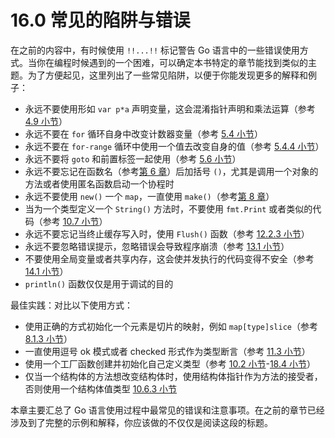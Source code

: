 # 16.0 常见的陷阱与错误

在之前的内容中，有时候使用 `!!...!!` 标记警告 Go 语言中的一些错误使用方式。当你在编程时候遇到的一个困难，可以确定本书特定的章节能找到类似的主题。为了方便起见，这里列出了一些常见陷阱，以便于你能发现更多的解释和例子：

- 永远不要使用形如 `var p*a` 声明变量，这会混淆指针声明和乘法运算（参考 [4.9 小节](04.9.md)）
- 永远不要在 `for` 循环自身中改变计数器变量（参考 [5.4 小节](05.4.md)）
- 永远不要在 `for-range` 循环中使用一个值去改变自身的值（参考 [5.4.4 小节](05.4.md)）
- 永远不要将 `goto` 和前置标签一起使用（参考 [5.6 小节](05.6.md)）
- 永远不要忘记在函数名（参考[第 6 章](06.0.md)）后加括号 `()`，尤其是调用一个对象的方法或者使用匿名函数启动一个协程时
- 永远不要使用 `new()` 一个 `map`，一直使用 `make()`（参考[第 8 章](08.0.md)）
- 当为一个类型定义一个 `String()` 方法时，不要使用 `fmt.Print` 或者类似的代码（参考 [10.7 小节](10.7.md)）
- 永远不要忘记当终止缓存写入时，使用 `Flush()` 函数（参考 [12.2.3 小节](12.2.md)）
- 永远不要忽略错误提示，忽略错误会导致程序崩溃（参考 [13.1 小节](13.1.md)）
- 不要使用全局变量或者共享内存，这会使并发执行的代码变得不安全（参考 [14.1 小节](14.1.md)）
- `println()` 函数仅仅是用于调试的目的

最佳实践：对比以下使用方式：

- 使用正确的方式初始化一个元素是切片的映射，例如 `map[type]slice`（参考 [8.1.3 小节](08.1.md)）
- 一直使用逗号 ok 模式或者 checked 形式作为类型断言（参考 [11.3 小节](11.3.md)）
- 使用一个工厂函数创建并初始化自己定义类型（参考 [10.2 小节](10.2.md)-[18.4 小节](18.4.md)）
- 仅当一个结构体的方法想改变结构体时，使用结构体指针作为方法的接受者，否则使用一个结构体值类型 [10.6.3 小节](10.6.md)

本章主要汇总了 Go 语言使用过程中最常见的错误和注意事项。在之前的章节已经涉及到了完整的示例和解释，你应该做的不仅仅是阅读这段的标题。
